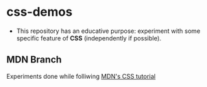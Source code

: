 # css-demos
- This repository has an educative purpose: experiment with some specific feature of **CSS** (independently if possible).
## MDN Branch
Experiments done while folliwing [MDN's CSS tutorial](https://developer.mozilla.org/es/docs/Learn/CSS)